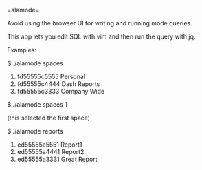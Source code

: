 =alamode=

Avoid using the browser UI for writing and running mode queries.

This app lets you edit SQL with vim and then run the query with jq.

Examples:

$ ./alamode spaces

1. fd55555c5555 Personal
2. fd55555c4444 Dash Reports
3. fd55555c3333 Company Wide

$ ./alamode spaces 1

(this selected the first space)

$ ./alamode reports

1. ed55555a5551 Report1
2. ed55555a4441 Report2
3. ed55555a3331 Great Report
